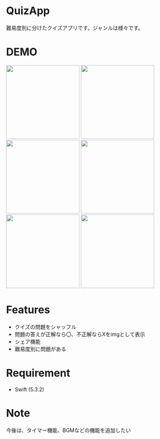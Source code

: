 # QuizApp

難易度別に分けたクイズアプリです。ジャンルは様々です。

# DEMO
<img src="https://user-images.githubusercontent.com/46737524/110435128-f757c780-80f5-11eb-98fa-300fba5267e3.png" width="200"> <img src="https://user-images.githubusercontent.com/46737524/110435762-c1671300-80f6-11eb-813d-1c753f29b1b9.png" width="200"> <img src="https://user-images.githubusercontent.com/46737524/110436020-10ad4380-80f7-11eb-8cc7-f82769b8a478.png" width="200"> <img src="https://user-images.githubusercontent.com/46737524/110436182-44886900-80f7-11eb-904f-550cc6a7d913.png" width="200"> <img src="https://user-images.githubusercontent.com/46737524/110436340-75689e00-80f7-11eb-9bae-c8207484f446.png" width="200"> <img src="https://user-images.githubusercontent.com/46737524/110436492-a517a600-80f7-11eb-9df8-9f52ff48cb4f.png" width="200">      
  
# Features

* クイズの問題をシャッフル
* 問題の答えが正解なら〇、不正解ならXをimgとして表示
* シェア機能
* 難易度別に問題がある

# Requirement

* Swift (5.3.2) 

# Note

今後は、タイマー機能、BGMなどの機能を追加したい
